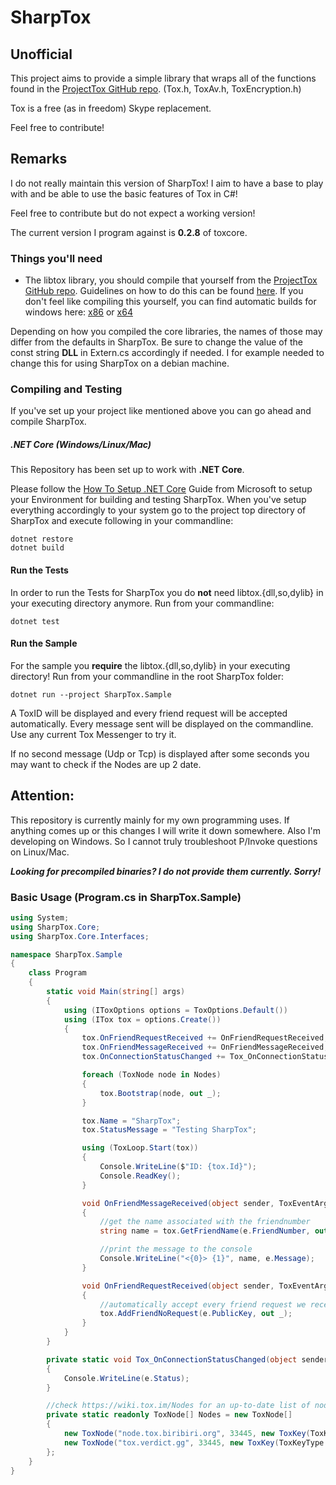SharpTox
========
Unofficial
--------

This project aims to provide a simple library that wraps all of the functions found in the [ProjectTox GitHub repo](https://github.com/TokTok/c-toxcore "Tox on GitHub"). (Tox.h, ToxAv.h, ToxEncryption.h)

Tox is a free (as in freedom) Skype replacement.

Feel free to contribute!

## Remarks

I do not really maintain this version of SharpTox! I aim to have a base to play with and be able to use the basic features of Tox in C#!

Feel free to contribute but do not expect a working version!

The current version I program against is **0.2.8** of toxcore.

### Things you'll need

* The libtox library, you should compile that yourself from the [ProjectTox GitHub repo](https://github.com/TokTok/c-toxcore "Tox on GitHub"). Guidelines on how to do this can be found [here](https://github.com/TokTok/c-toxcore/blob/master/INSTALL.md "Crosscompile guidelines"). If you don't feel like compiling this yourself, you can find automatic builds for windows here: [x86](https://build.tox.chat/view/libtoxcore/job/libtoxcore-toktok_build_windows_x86_shared_release/ "x86 dll") or [x64](https://build.tox.chat/view/libtoxcore/job/libtoxcore-toktok_build_windows_x86-64_shared_release/ "x64 dll")

Depending on how you compiled the core libraries, the names of those may differ from the 
defaults in SharpTox. Be sure to change the value of the const string **DLL**
in Extern.cs accordingly if needed. I for example needed to change this for using SharpTox on a debian machine.

### Compiling and Testing
If you've set up your project like mentioned above you can go ahead and compile SharpTox.

##### .NET Core (Windows/Linux/Mac)
This Repository has been set up to work with **.NET Core**.

Please follow the [How To Setup .NET Core](https://www.microsoft.com/net/core) Guide from
Microsoft to setup your Environment for building and testing SharpTox.
When you've setup everything accordingly to your system go to the project top directory of
SharpTox and execute following in your commandline:

```
dotnet restore
dotnet build
```

#### Run the Tests 
In order to run the Tests for SharpTox you do **not** need libtox.{dll,so,dylib} in your executing directory anymore.
Run from your commandline:

```
dotnet test
```

#### Run the Sample 
For the sample you **require** the libtox.{dll,so,dylib} in your executing directory!
Run from your commandline in the root SharpTox folder:

```
dotnet run --project SharpTox.Sample
```

A ToxID will be displayed and every friend request will be accepted automatically.
Every message sent will be displayed on the commandline.
Use any current Tox Messenger to try it.

If no second message (Udp or Tcp) is displayed after some seconds you may want to check if the Nodes are up 2 date.

## Attention:
This repository is currently mainly for my own programming uses.
If anything comes up or this changes I will write it down somewhere.
Also I'm developing on Windows. So I cannot truly troubleshoot P/Invoke questions on Linux/Mac.

***Looking for precompiled binaries? I do not provide them currently. Sorry!***

### Basic Usage (Program.cs in SharpTox.Sample)
```csharp
using System;
using SharpTox.Core;
using SharpTox.Core.Interfaces;

namespace SharpTox.Sample
{
    class Program
    {
        static void Main(string[] args)
        {
            using (IToxOptions options = ToxOptions.Default())
            using (ITox tox = options.Create())
            {
                tox.OnFriendRequestReceived += OnFriendRequestReceived;
                tox.OnFriendMessageReceived += OnFriendMessageReceived;
                tox.OnConnectionStatusChanged += Tox_OnConnectionStatusChanged;

                foreach (ToxNode node in Nodes)
                {
                    tox.Bootstrap(node, out _);
                }

                tox.Name = "SharpTox";
                tox.StatusMessage = "Testing SharpTox";

                using (ToxLoop.Start(tox))
                {
                    Console.WriteLine($"ID: {tox.Id}");
                    Console.ReadKey();
                }

                void OnFriendMessageReceived(object sender, ToxEventArgs.FriendMessageEventArgs e)
                {
                    //get the name associated with the friendnumber
                    string name = tox.GetFriendName(e.FriendNumber, out _);

                    //print the message to the console
                    Console.WriteLine("<{0}> {1}", name, e.Message);
                }

                void OnFriendRequestReceived(object sender, ToxEventArgs.FriendRequestEventArgs e)
                {
                    //automatically accept every friend request we receive
                    tox.AddFriendNoRequest(e.PublicKey, out _);
                }
            }
        }

        private static void Tox_OnConnectionStatusChanged(object sender, ToxEventArgs.ConnectionStatusEventArgs e)
        {
            Console.WriteLine(e.Status);
        }

        //check https://wiki.tox.im/Nodes for an up-to-date list of nodes
        private static readonly ToxNode[] Nodes = new ToxNode[]
        {
            new ToxNode("node.tox.biribiri.org", 33445, new ToxKey(ToxKeyType.Public, "8E7D0B859922EF569298B4D261A8CCB5FEA14FB91ED412A7603A585A25698832")),
            new ToxNode("tox.verdict.gg", 33445, new ToxKey(ToxKeyType.Public, "1C5293AEF2114717547B39DA8EA6F1E331E5E358B35F9B6B5F19317911C5F976")),
        };
    }
}
```
